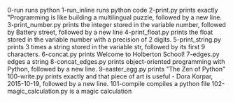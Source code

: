 0-run runs python
1-run_inline runs python code
2-print.py prints exactly "Programming is like building a multilingual puzzle, followed by a new line.
3-print_number.py prints the integer stored in the variable number, followed by Battery street, followed by a new line
4-print_float.py prints the float stored in the variable number with a precision of 2 digits.
5-print_string.py prints 3 times a string stored in the variable str, followed by its first 9 characters.
6-concat.py prints Welcome to Holberton School!
7-edges.py edges a string
8-concat_edges.py prints object-oriented programming with Python, followed by a new line.
9-easter_egg.py prints "The Zen of Python"
100-write.py prints exactly and that piece of art is useful - Dora Korpar, 2015-10-19, followed by a new line.
101-compile compiles a python file
102-magic_calculation.py is a  magic calculation

